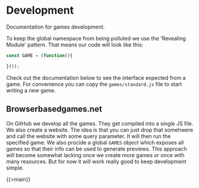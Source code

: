 # Development

Documentation for games development.

To keep the global namespace from being polluted we use the 'Revealing Module' pattern. That means our code will look like this:
```JavaScript
const GAME = (function(){

}());
```

Check out the documentation below to see the interface expected from a game. For convenience you can copy the `games/standard.js` file to start writing a new game.

## Browserbasedgames.net

On GitHub we develop all the games. They get compiled into a single JS file. We also create a website. The idea is that you can just drop that somehwere and call the website with some query parameter. It will then run the specified game. We also procide a global `GAMES` object which exposes all games so that their info can be used to generate previews. This approach will become somewhat lacking once we create more games or once with many resources. But for now it will work really good to keep development simple.

{{>main}}
